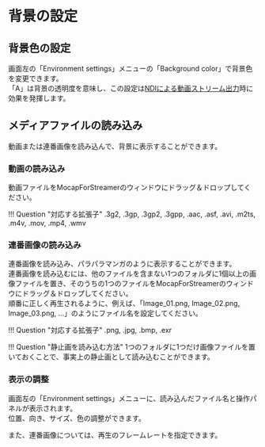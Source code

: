 # 背景の設定

## 背景色の設定

画面左の「Environment settings」メニューの「Background color」で背景色を変更できます。  
「A」は背景の透明度を意味し、この設定は[NDIによる動画ストリーム出力](../how-to-use-export/#_3)時に効果を発揮します。

## メディアファイルの読み込み

動画または連番画像を読み込んで、背景に表示することができます。

### 動画の読み込み

動画ファイルをMocapForStreamerのウィンドウにドラッグ＆ドロップしてください。  

!!! Question "対応する拡張子"
    .3g2, .3gp, .3gp2, .3gpp, .aac, .asf, .avi, .m2ts, .m4v, .mov, .mp4, .wmv

### 連番画像の読み込み

連番画像を読み込み、パラパラマンガのように表示することができます。  
連番画像を読み込むには、他のファイルを含まない1つのフォルダに1個以上の画像ファイルを置き、そのうちの1つのファイルをMocapForStreamerのウィンドウにドラッグ＆ドロップしてください。  
順番に正しく再生されるように、例えば、「Image_01.png, Image_02.png, Image_03.png, ...」のようにファイル名を設定してください。

!!! Question "対応する拡張子"
    .png, .jpg, .bmp, .exr

!!! Question "静止画を読み込む方法"
    1つのフォルダに1つだけ画像ファイルを置いておくことで、事実上の静止画として読み込むことができます。

### 表示の調整

画面左の「Environment settings」メニューに、読み込んだファイル名と操作パネルが表示されます。  
位置、向き、サイズ、色の調整ができます。  

また、連番画像については、再生のフレームレートを指定できます。